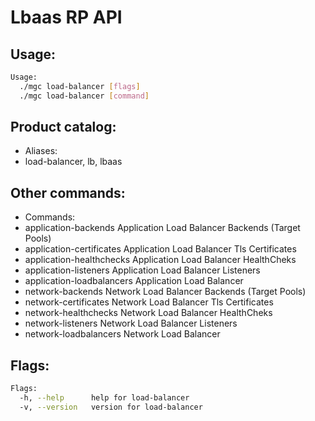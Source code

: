# Lbaas RP API

## Usage:
```bash
Usage:
  ./mgc load-balancer [flags]
  ./mgc load-balancer [command]
```

## Product catalog:
- Aliases:
- load-balancer, lb, lbaas

## Other commands:
- Commands:
- application-backends      Application Load Balancer Backends (Target Pools)
- application-certificates  Application Load Balancer Tls Certificates
- application-healthchecks  Application Load Balancer HealthCheks
- application-listeners     Application Load Balancer Listeners
- application-loadbalancers Application Load Balancer
- network-backends          Network Load Balancer Backends (Target Pools)
- network-certificates      Network Load Balancer Tls Certificates
- network-healthchecks      Network Load Balancer HealthCheks
- network-listeners         Network Load Balancer Listeners
- network-loadbalancers     Network Load Balancer

## Flags:
```bash
Flags:
  -h, --help      help for load-balancer
  -v, --version   version for load-balancer
```

